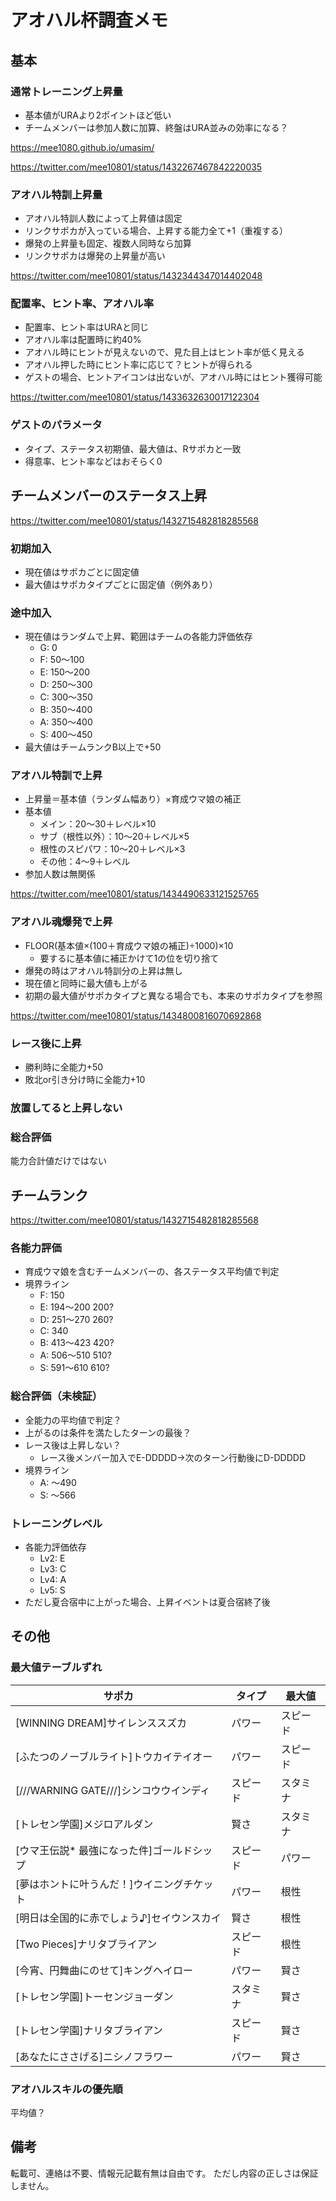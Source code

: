 # アオハル杯調査メモ

## 基本

### 通常トレーニング上昇量
* 基本値がURAより2ポイントほど低い
* チームメンバーは参加人数に加算、終盤はURA並みの効率になる？

https://mee1080.github.io/umasim/

https://twitter.com/mee10801/status/1432267467842220035

### アオハル特訓上昇量
* アオハル特訓人数によって上昇値は固定
* リンクサポカが入っている場合、上昇する能力全て+1（重複する）
* 爆発の上昇量も固定、複数人同時なら加算
* リンクサポカは爆発の上昇量が高い

https://twitter.com/mee10801/status/1432344347014402048

### 配置率、ヒント率、アオハル率
* 配置率、ヒント率はURAと同じ
* アオハル率は配置時に約40%
* アオハル時にヒントが見えないので、見た目上はヒント率が低く見える
* アオハル押した時にヒント率に応じて？ヒントが得られる
* ゲストの場合、ヒントアイコンは出ないが、アオハル時にはヒント獲得可能

https://twitter.com/mee10801/status/1433632630017122304

### ゲストのパラメータ
* タイプ、ステータス初期値、最大値は、Rサポカと一致
* 得意率、ヒント率などはおそらく0

## チームメンバーのステータス上昇

https://twitter.com/mee10801/status/1432715482818285568

### 初期加入
* 現在値はサポカごとに固定値
* 最大値はサポカタイプごとに固定値（例外あり）

### 途中加入
* 現在値はランダムで上昇、範囲はチームの各能力評価依存
  * G:   0
  * F:  50～100
  * E: 150～200
  * D: 250～300
  * C: 300～350
  * B: 350～400
  * A: 350～400
  * S: 400～450
* 最大値はチームランクB以上で+50

### アオハル特訓で上昇
* 上昇量＝基本値（ランダム幅あり）×育成ウマ娘の補正
* 基本値
  * メイン：20～30＋レベル×10
  * サブ（根性以外）：10～20＋レベル×5
  * 根性のスピパワ：10～20＋レベル×3
  * その他：4～9＋レベル
* 参加人数は無関係

https://twitter.com/mee10801/status/1434490633121525765

### アオハル魂爆発で上昇
* FLOOR(基本値×(100＋育成ウマ娘の補正)÷1000)×10
  * 要するに基本値に補正かけて1の位を切り捨て
* 爆発の時はアオハル特訓分の上昇は無し
* 現在値と同時に最大値も上がる
* 初期の最大値がサポカタイプと異なる場合でも、本来のサポカタイプを参照

https://twitter.com/mee10801/status/1434800816070692868

### レース後に上昇
* 勝利時に全能力+50
* 敗北or引き分け時に全能力+10

### 放置してると上昇しない

### 総合評価
能力合計値だけではない


## チームランク

https://twitter.com/mee10801/status/1432715482818285568

### 各能力評価
* 育成ウマ娘を含むチームメンバーの、各ステータス平均値で判定
* 境界ライン
  * F: 150
  * E: 194～200 200?
  * D: 251～270 260?
  * C: 340
  * B: 413～423 420?
  * A: 506～510 510?
  * S: 591～610 610?

### 総合評価（未検証）
* 全能力の平均値で判定？
* 上がるのは条件を満たしたターンの最後？
* レース後は上昇しない？
  * レース後メンバー加入でE-DDDDD→次のターン行動後にD-DDDDD
* 境界ライン
  * A: ～490
  * S: ～566

### トレーニングレベル
* 各能力評価依存
  * Lv2: E
  * Lv3: C
  * Lv4: A
  * Lv5: S
* ただし夏合宿中に上がった場合、上昇イベントは夏合宿終了後

## その他

### 最大値テーブルずれ
|サポカ|タイプ|最大値|
| ---- | ---- | ---- |
|[WINNING DREAM]サイレンススズカ |パワー|スピード|
|[ふたつのノーブルライト]トウカイテイオー|パワー|スピード|
|[///WARNING GATE///]シンコウウインディ|スピード|スタミナ|
|[トレセン学園]メジロアルダン|賢さ|スタミナ|
|[ウマ王伝説* 最強になった件]ゴールドシップ|スピード|パワー|
|[夢はホントに叶うんだ！]ウイニングチケット|パワー|根性|
|[明日は全国的に赤でしょう♪]セイウンスカイ|賢さ|根性|
|[Two Pieces]ナリタブライアン|スピード|根性|
|[今宵、円舞曲にのせて]キングヘイロー|パワー|賢さ|
|[トレセン学園]トーセンジョーダン|スタミナ|賢さ|
|[トレセン学園]ナリタブライアン|スピード|賢さ|
|[あなたにささげる]ニシノフラワー|パワー|賢さ|

### アオハルスキルの優先順
平均値？

## 備考

転載可、連絡は不要、情報元記載有無は自由です。
ただし内容の正しさは保証しません。
